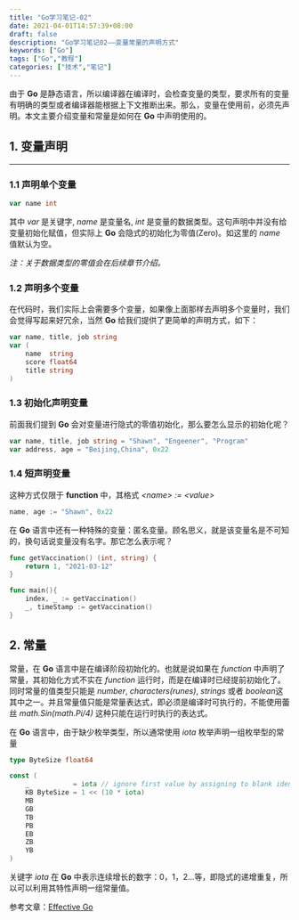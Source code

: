 ```yaml
---
title: "Go学习笔记-02"
date: 2021-04-01T14:57:39+08:00
draft: false
description: "Go学习笔记02——变量常量的声明方式"
keywords: ["Go"]
tags: ["Go","教程"]
categories: ["技术","笔记"]
---
```

由于 **Go** 是静态语言，所以编译器在编译时，会检查变量的类型，要求所有的变量有明确的类型或者编译器能根据上下文推断出来。那么，变量在使用前，必须先声明。本文主要介绍变量和常量是如何在 **Go** 中声明使用的。
<!--more-->

## 1. 变量声明

***

### 1.1 声明单个变量

```Go
var name int
```

其中 *var* 是关键字, *name* 是变量名, *int* 是变量的数据类型。这句声明中并没有给变量初始化赋值，但实际上 **Go** 会隐式的初始化为零值(Zero)。如这里的 *name* 值默认为空。

*注：关于数据类型的零值会在后续章节介绍。*

### 1.2 声明多个变量

在代码时，我们实际上会需要多个变量，如果像上面那样去声明多个变量时，我们会觉得写起来好冗余，当然 **Go** 给我们提供了更简单的声明方式，如下：

```Go
var name, title, job string
var (
    name  string
    score float64
    title string
)
```

### 1.3 初始化声明变量

前面我们提到 **Go** 会对变量进行隐式的零值初始化，那么要怎么显示的初始化呢？

```Go
var name, title, job string = "Shawn", "Engeener", "Program"
var address, age = "Beijing,China", 0x22
```

### 1.4 短声明变量

这种方式仅限于 **function** 中，其格式 *\<name> := \<value>*

```Go
name, age := "Shawn", 0x22
```

在 **Go** 语言中还有一种特殊的变量：匿名变量。顾名思义，就是该变量名是不可知的，换句话说变量没有名字。那它怎么表示呢？

```Go
func getVaccination() (int, string) {
    return 1, "2021-03-12"
}

func main(){
    index, _ := getVaccination()
    _, timeStamp := getVaccination()
}
```

## 2. 常量

常量，在 **Go** 语言中是在编译阶段初始化的。也就是说如果在 *function* 中声明了常量，其初始化方式不实在 *function* 运行时，而是在编译时已经提前初始化了。同时常量的值类型只能是 *number*, *characters(runes)*, *strings* 或者 *boolean*这其中之一。并且常量值只能是常量表达式，即必须是编译时可执行的，不能使用蕾丝 *math.Sin(math.Pi/4)* 这种只能在运行时执行的表达式。

在 **Go** 语言中，由于缺少枚举类型，所以通常使用 *iota* 枚举声明一组枚举型的常量

```Go
type ByteSize float64

const (
    _           = iota // ignore first value by assigning to blank identifier
    KB ByteSize = 1 << (10 * iota)
    MB
    GB
    TB
    PB
    EB
    ZB
    YB
)
```

关键字 *iota* 在 **Go** 中表示连续增长的数字：0，1，2...等，即隐式的递增重复，所以可以利用其特性声明一组常量值。

参考文章：[Effective Go](https://golang.org/doc/effective_go#constants)
